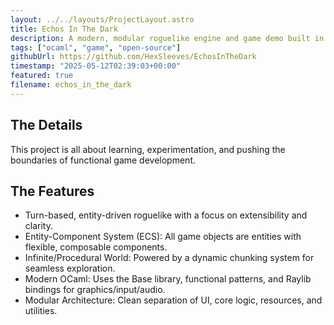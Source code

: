 ```yaml
---
layout: ../../layouts/ProjectLayout.astro
title: Echos In The Dark
description: A modern, modular roguelike engine and game demo built in OCaml
tags: ["ocaml", "game", "open-source"]
githubUrl: https://github.com/HexSleeves/EchosInTheDark
timestamp: "2025-05-12T02:39:03+00:00"
featured: true
filename: echos_in_the_dark
---
```


## The Details

This project is all about learning, experimentation, and pushing the boundaries of functional game development.

## The Features

- Turn-based, entity-driven roguelike with a focus on extensibility and clarity.
- Entity-Component System (ECS): All game objects are entities with flexible, composable components.
- Infinite/Procedural World: Powered by a dynamic chunking system for seamless exploration.
- Modern OCaml: Uses the Base library, functional patterns, and Raylib bindings for graphics/input/audio.
- Modular Architecture: Clean separation of UI, core logic, resources, and utilities.
